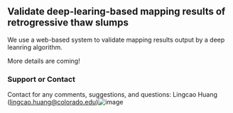 ## Validate deep-learing-based mapping results of retrogressive thaw slumps 

We use a web-based system to validate mapping results output by a deep leanring algorithm.  

More details are coming!



### Support or Contact

Contact for any comments, suggestions, and questions: Lingcao Huang (lingcao.huang@colorado.edu)![image](https://user-images.githubusercontent.com/10796190/186795907-bd6f8f6d-2a5a-4c29-9e53-d192a8605173.png)
